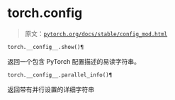 # torch.__config__

> 原文：[`pytorch.org/docs/stable/config_mod.html`](https://pytorch.org/docs/stable/config_mod.html)

```py
torch.__config__.show()¶
```

返回一个包含 PyTorch 配置描述的易读字符串。

```py
torch.__config__.parallel_info()¶
```

返回带有并行设置的详细字符串
